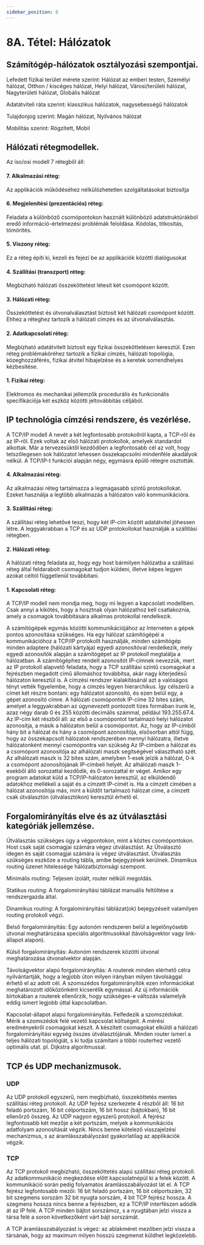 ```yaml
---
sidebar_position: 8
---
```


# 8A. Tétel: Hálózatok

## Számítógép-hálózatok osztályozási szempontjai.

Lefedett fizikai terület mérete szerint: Hálózat az emberi testen, Személyi hálózat, Otthon / kiscéges hálózat, Helyi hálózat, Városi/területi hálózat, Nagyterületi hálózat, Globális hálózat

Adatátviteli ráta szerint: klasszikus hálózatok, nagysebességű hálózatok

Tulajdonjog szerint: Magán hálózat, Nyilvános hálózat

Mobilitás szerint: Rögzített, Mobil

## Hálózati rétegmodellek.

Az iso/osi modell 7 rétegből áll:

#### 7. Alkalmazási réteg:

Az applikációk működéséhez nélkülözhetetlen szolgáltatásokat biztosítja

#### 6. Megjelenítési (prezentációs) réteg:

Feladata a különböző csomópontokon használt különböző adatstruktúrákból eredő információ-értelmezési problémák feloldása. Kódolás, titkosítás, tömörítés.

#### 5. Viszony réteg:

Ez a réteg építi ki, kezeli és fejezi be az applikációk közötti dialógusokat

#### 4. Szállítási (transzport) réteg:

Megbízható hálózati összeköttetést létesít két csomópont között.

#### 3. Hálózati réteg:

Összeköttetést és útvonalválasztást biztosít két hálózati csomópont között. Ehhez a réteghez tartozik a hálózati címzés és az útvonalválasztás.

#### 2. Adatkapcsolati réteg:

Megbízható adatátvitelt biztosít egy fizikai összeköttetésen keresztül. Ezen réteg problémaköréhez tartozik a fizikai címzés, hálózati topológia, közeghozzáférés, fizikai átvitel hibajelzése és a keretek sorrendhelyes kézbesítése.

#### 1. Fizikai réteg:

Elektromos és mechanikai jellemzők procedurális és funkcionális specifikációja két eszköz közötti jeltovábbítás céljából.

## IP technológia címzési rendszere, és vezérlése.

A TCP/IP modell A nevét a két legfontosabb protokollról kapta, a TCP-ről és az IP-ről. Ezek voltak az első hálózati protokollok, amelyek standardot alkottak. Már a tervezésüktől kezdődően a legfontosabb cél az volt, hogy tetszőlegesen sok hálózatot lehessen összekapcsolni mindenféle akadályok nélkül. A TCP/IP-t funkciói alapján négy, egymásra épülő rétegre osztották.

#### 4. Alkalmazási réteg:

Az alkalmazási réteg tartalmazza a legmagasabb szintű protokollokat. Ezeket használja a legtöbb alkalmazás a hálózaton való kommunikációra.

#### 3. Szállítási réteg:

A szállítási réteg lehetővé teszi, hogy két IP-cím között adatátvitel jöhessen létre. A leggyakrabban a TCP és az UDP protokollokat használják a szállítási rétegben.

#### 2. Hálózati réteg:

A hálózati réteg feladata az, hogy egy host bármilyen hálózatba a szállítási réteg által feldarabolt csomagokat tudjon küldeni, illetve képes legyen azokat céltól függetlenül továbbítani.

#### 1. Kapcsolati réteg:

A TCP/IP modell nem mondja meg, hogy mi legyen a kapcsolati modellben. Csak annyi a kikötés, hogy a hosztnak olyan hálózathoz kell csatlakoznia, amely a csomagok továbbítására alkalmas protokollal rendelkezik.

A számítógépek egymás közötti kommunikációjához az Interneten a gépek pontos azonosítása szükséges. Ha egy hálózat számítógépéi a kommunikációhoz a TCP/IP protokollt használják, minden számítógép minden adaptere (hálózati kártyája) egyedi azonosítóval rendelkezik, mely egyedi azonosítók alapján a számítógépet az IP protokoll megtalálja a hálózatban. A számítógéphez rendelt azonosítót IP-címnek nevezzük, mert az IP protokoll alapvető feladata, hogy a TCP szállítási szintű csomagokat a fejrészben megadott című állomáshoz továbbítsa, akár nagy kiterjedésű hálózaton keresztül is. A címzési rendszer kialakításánál azt a valóságos tényt vették figyelembe, hogy a címzés legyen hierarchikus. Így célszerű a címet két részre bontani: egy hálózatot azonosító, és ezen belül egy, a gépet azonosító címre. A hálózati csomópontok IP-címe 32 bites szám, amelyet a leggyakrabban az úgynevezett pontozott tízes formában írunk le, azaz négy darab 0 és 255 közötti decimális számmal, például 193.255.67.4. Az IP-cím két részből áll: az első a csomópontot tartalmazó helyi hálózatot azonosítja, a másik a hálózaton belül a csomópontot. Az, hogy az IP-címből hány bit a hálózat és hány a csomópont azonosítója, elsősorban attól függ, hogy az összekapcsolt hálózatok rendszerében mennyi hálózatra, illetve hálózatonként mennyi csomópontra van szükség Az IP-címben a hálózat és a csomópont azonosítója az alhálózati maszk segítségével választható szét. Az alhálózati maszk is 32 bites szám, amelyben 1-esek jelzik a hálózat, 0-k a csomópont azonosítójának IP-címbeli helyét. Az alhálózati maszk 1-esekből álló sorozattal kezdődik, és 0-sorozattal ér véget. Amikor egy program adatokat küld a TCP/IP-hálózaton keresztül, az elküldendő adatokhoz mellékeli a saját és a címzett IP-címét is. Ha a címzett címében a hálózat azonosítója más, mint a küldőt tartalmazó hálózat címe, a címzett csak útválasztón (útválasztókon) keresztül érhető el.

## Forgalomirányítás elve és az útválasztási kategóriák jellemzése.

Útválasztás szükséges úgy a végpontokon, mint a köztes csomópontokon. Host csak saját csomagjai számára végez útválasztást. Az Útválasztó idegen és saját csomagjai számára is végez útválasztást. Útválasztás szükséges eszköze a routing tábla, amibe bejegyzések kerülnek. Dinamikus routing üzenet hitelessége hálózatbiztonsági szempont.

Minimális routing: Teljesen izolált, router nélküli megoldás.

Statikus routing: A forgalomirányítási táblázat manuális feltöltése a rendszergazda által.

Dinamikus routing: A forgalomirányítási táblázat(ok) bejegyzéseit valamilyen routing protokoll végzi.

Belső forgalomirányítás: Egy autonóm rendszeren belül a legelőnyösebb útvonal meghatározása speciális algoritmusokkal (távolságvektor vagy link-állapot alapon).

Külső forgalomirányítás: Autonóm rendszerek közötti útvonal meghatározása útvonalvektor alapján.

Távolságvektor alapú forgalomirányítás: A routerek minden elérhető célra nyilvántartják, hogy a legjobb úton milyen irányban milyen távolsággal érhető el az adott cél. A szomszédos forgalomirányítók ezen információkat meghatározott időközönként kicserélik egymással. Az új információk birtokában a routerek ellenőrzik, hogy szükséges-e változás valamelyik eddig ismert legjobb úttal kapcsolatban.

Kapcsolat-állapot alapú forgalomirányítás. Felfedezik a szomszédokat. Mérik a szomszédok felé vezető kapcsolat költségeit. A mérési eredményekről csomagokat készít. A készített csomagokat elküldi a hálózati forgalomirányítási egység összes útválasztójának. Minden router ismeri a teljes hálózati topológiát, s ki tudja számítani a többi routerhez vezető optimális utat. pl. Dijkstra algoritmussal.

## TCP és UDP mechanizmusok.

### UDP

Az UDP protokoll egyszerű, nem megbízható, összeköttetés mentes szállítási réteg protokoll. Az UDP fejrész szerkezete 4 részből áll: 16 bit feladó portszám, 16 bit célportszám, 16 bit hossz (bájtokban), 16 bit ellenőrző összeg. Az UDP nagyon egyszerű protokoll. A fejrész legfontosabb két mezője a két portszám, melyek a kommunikációs adatfolyam azonosítását végzik. Nincs benne kötelező visszajelzési mechanizmus, s az áramlásszabályozást gyakorlatilag az applikációk végzik.

### TCP

Az TCP protokoll megbízható, összeköttetés alapú szállítási réteg protokoll. Az adatkommunikáció megkezdése előtt kapcsolatnépül ki a felek között. A kommunikáció során pedig folyamatos áramlásszabályozást lát el. A TCP fejrész legfontosabb mezői: 16 bit feladó portszám, 16 bit célportszám, 32 bit szegmens sorszám 32 bit nyugta sorszám, 4 bit TCP fejrész hossza. A szegmens hossza nincs benne a fejrészben, ez a TCP/IP interfészen adódik át az IP felé. A TCP minden bájtot sorszámoz, s a nyugtában jelzi vissza a társa felé a soron következőként várt bájt sorszámát.

A TCP áramlásszabályozást is végez: az ablakméret mezőben jelzi vissza a társának, hogy az maximum milyen hosszú szegmenst küldhet legközelebb.
